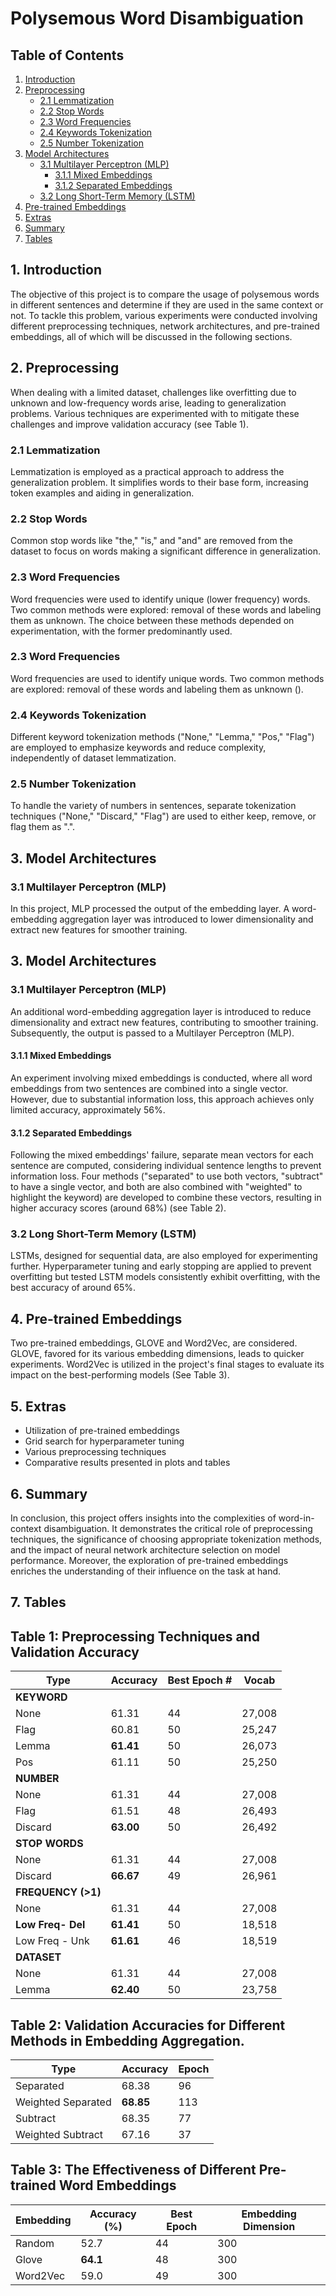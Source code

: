 # Polysemous Word Disambiguation

## Table of Contents

1. [Introduction](#1-introduction)
2. [Preprocessing](#2-preprocessing)
   - [2.1 Lemmatization](#21-lemmatization)
   - [2.2 Stop Words](#22-stop-words)
   - [2.3 Word Frequencies](#23-word-frequencies)
   - [2.4 Keywords Tokenization](#24-keywords-tokenization)
   - [2.5 Number Tokenization](#25-number-tokenization)
3. [Model Architectures](#3-model-architectures)
   - [3.1 Multilayer Perceptron (MLP)](#31-multilayer-perceptron-mlp)
     - [3.1.1 Mixed Embeddings](#311-mixed-embeddings)
     - [3.1.2 Separated Embeddings](#312-separated-embeddings)
   - [3.2 Long Short-Term Memory (LSTM)](#32-long-short-term-memory-lstm)
4. [Pre-trained Embeddings](#4-pre-trained-embeddings)
5. [Extras](#5-extras)
6. [Summary](#6-summary)
6. [Tables](#7-tables)


## 1. Introduction
The objective of this project is to compare the usage of polysemous words in different sentences and determine if they are used in the same context or not. To tackle this problem, various experiments were conducted involving different preprocessing techniques, network architectures, and pre-trained embeddings, all of which will be discussed in the following sections.

## 2. Preprocessing
When dealing with a limited dataset, challenges like overfitting due to unknown and low-frequency words arise, leading to generalization problems. Various techniques are experimented with to mitigate these challenges and improve validation accuracy (see Table 1).

### 2.1 Lemmatization
Lemmatization is employed as a practical approach to address the generalization problem. It simplifies words to their base form, increasing token examples and aiding in generalization.

### 2.2 Stop Words
Common stop words like "the," "is," and "and" are removed from the dataset to focus on words making a significant difference in generalization.

### 2.3 Word Frequencies
Word frequencies were used to identify unique (lower frequency) words. Two common methods were explored: removal of these words and labeling them as unknown. The choice between these methods depended on experimentation, with the former predominantly used.

### 2.3 Word Frequencies
Word frequencies are used to identify unique words. Two common methods are explored: removal of these words and labeling them as unknown (<UNK>). 

### 2.4 Keywords Tokenization
Different keyword tokenization methods ("None," "Lemma," "Pos," "Flag") are employed to emphasize keywords and reduce complexity, independently of dataset lemmatization.

### 2.5 Number Tokenization
To handle the variety of numbers in sentences, separate tokenization techniques ("None," "Discard," "Flag") are used to either keep, remove, or flag them as "<NUMBER>.".

## 3. Model Architectures
### 3.1 Multilayer Perceptron (MLP)
In this project, MLP processed the output of the embedding layer. A word-embedding aggregation layer was introduced to lower dimensionality and extract new features for smoother training.

## 3. Model Architectures
### 3.1 Multilayer Perceptron (MLP)
An additional word-embedding aggregation layer is introduced to reduce dimensionality and extract new features, contributing to smoother training. Subsequently, the output is passed to a Multilayer Perceptron (MLP).

#### 3.1.1 Mixed Embeddings
An experiment involving mixed embeddings is conducted, where all word embeddings from two sentences are combined into a single vector. However, due to substantial information loss, this approach achieves only limited accuracy, approximately 56%.

#### 3.1.2 Separated Embeddings
Following the mixed embeddings' failure, separate mean vectors for each sentence are computed, considering individual sentence lengths to prevent information loss. Four methods ("separated" to use both vectors, "subtract" to have a single vector, and both are also combined with "weighted" to highlight the keyword) are developed to combine these vectors, resulting in higher accuracy scores (around 68%) (see Table 2).

### 3.2 Long Short-Term Memory (LSTM)
LSTMs, designed for sequential data, are also employed for experimenting further. Hyperparameter tuning and early stopping are applied to prevent overfitting but tested LSTM models consistently exhibit overfitting, with the best accuracy of around 65%.

## 4. Pre-trained Embeddings
Two pre-trained embeddings, GLOVE and Word2Vec, are considered. GLOVE, favored for its various embedding dimensions, leads to quicker experiments. Word2Vec is utilized in the project's final stages to evaluate its impact on the best-performing models (See Table 3).


## 5. Extras
- Utilization of pre-trained embeddings
- Grid search for hyperparameter tuning
- Various preprocessing techniques
- Comparative results presented in plots and tables

## 6. Summary
In conclusion, this project offers insights into the complexities of word-in-context disambiguation. It demonstrates the critical role of preprocessing techniques, the significance of choosing appropriate tokenization methods, and the impact of neural network architecture selection on model performance. Moreover, the exploration of pre-trained embeddings enriches the understanding of their influence on the task at hand.

## 7. Tables

## Table 1: Preprocessing Techniques and Validation Accuracy

| Type        | Accuracy   | Best Epoch # | Vocab   |
|-------------|------------|--------------|---------|
| **KEYWORD** |            |              |         |
| None        | 61.31      | 44           | 27,008  |
| Flag        | 60.81      | 50           | 25,247  |
| Lemma   | **61.41**  | 50       | 26,073 |
| Pos         | 61.11      | 50           | 25,250  |
| **NUMBER**  |            |              |         |
| None        | 61.31      | 44           | 27,008  |
| Flag        | 61.51      | 48           | 26,493  |
| Discard     | **63.00**| 50       | 26,492 |
| **STOP WORDS** |        |              |         |
| None        | 61.31      | 44           | 27,008  |
| Discard     | **66.67**| 49       | 26,961 |
| **FREQUENCY (>1)** |   |              |         |
| None        | 61.31      | 44           | 27,008  |
| **Low Freq- Del** | **61.41** | 50    | 18,518 |
| Low Freq - Unk | **61.61** | 46        | 18,519  |
| **DATASET** |           |              |         |
| None        | 61.31      | 44           | 27,008  |
| Lemma       | **62.40**  | 50           | 23,758  |

## Table 2: Validation Accuracies for Different Methods in Embedding Aggregation.

| Type       | Accuracy | Epoch |
|------------|----------|-------|
| Separated  | 68.38    | 96    |
| Weighted Separated  | **68.85**    | 113   |
| Subtract   | 68.35    | 77    |
| Weighted Subtract   | 67.16    | 37    |

## Table 3: The Effectiveness of Different Pre-trained Word Embeddings

| Embedding         | Accuracy (%) | Best Epoch | Embedding Dimension |
|-------------------|--------------|------------|---------------------|
| Random            | 52.7         | 44         | 300                 |
| Glove             | **64.1**         | 48         | 300                 |
| Word2Vec          | 59.0         | 49         | 300                 |
